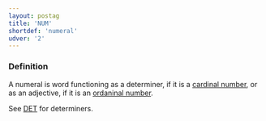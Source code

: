 ```yaml
---
layout: postag
title: 'NUM'
shortdef: 'numeral'
udver: '2'
---
```


### Definition

A numeral is word functioning as a determiner, if it is a [cardinal number](bm-feat/NumType), or as an adjective, if it is an [ordaninal number](bm-feat/NumType).

See [DET]() for determiners.


<!-- Interlanguage links updated Čt lis 12 09:42:54 CET 2020 -->
